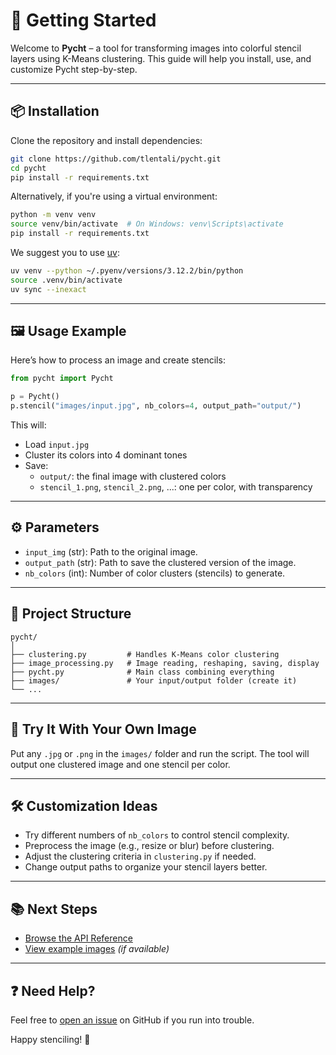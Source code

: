 # 🚀 Getting Started

Welcome to **Pycht** – a tool for transforming images into colorful stencil layers using K-Means clustering. This guide will help you install, use, and customize Pycht step-by-step.

---

## 📦 Installation

Clone the repository and install dependencies:

```bash
git clone https://github.com/tlentali/pycht.git
cd pycht
pip install -r requirements.txt
```

Alternatively, if you're using a virtual environment:

```bash
python -m venv venv
source venv/bin/activate  # On Windows: venv\Scripts\activate
pip install -r requirements.txt
```

We suggest you to use [uv](https://docs.astral.sh/uv/):

```bash
uv venv --python ~/.pyenv/versions/3.12.2/bin/python
source .venv/bin/activate
uv sync --inexact
```

---

## 🖼️ Usage Example

Here’s how to process an image and create stencils:

```python
from pycht import Pycht

p = Pycht()
p.stencil("images/input.jpg", nb_colors=4, output_path="output/")
```

This will:
- Load `input.jpg`
- Cluster its colors into 4 dominant tones
- Save:
  - `output/`: the final image with clustered colors
  - `stencil_1.png`, `stencil_2.png`, ...: one per color, with transparency

---

## ⚙️ Parameters

- `input_img` (str): Path to the original image.
- `output_path` (str): Path to save the clustered version of the image.
- `nb_colors` (int): Number of color clusters (stencils) to generate.

---

## 📁 Project Structure

```
pycht/
│
├── clustering.py         # Handles K-Means color clustering
├── image_processing.py   # Image reading, reshaping, saving, display
├── pycht.py              # Main class combining everything
├── images/               # Your input/output folder (create it)
└── ...
```

---

## 🧪 Try It With Your Own Image

Put any `.jpg` or `.png` in the `images/` folder and run the script.
The tool will output one clustered image and one stencil per color.

---

## 🛠️ Customization Ideas

- Try different numbers of `nb_colors` to control stencil complexity.
- Preprocess the image (e.g., resize or blur) before clustering.
- Adjust the clustering criteria in `clustering.py` if needed.
- Change output paths to organize your stencil layers better.

---

## 📚 Next Steps

- [Browse the API Reference](reference/pycht.md)
- [View example images](https://github.com/tlentali/pycht/tree/main/examples) *(if available)*

---

## ❓ Need Help?

Feel free to [open an issue](https://github.com/tlentali/pycht/issues) on GitHub if you run into trouble.

Happy stenciling! 🎨
